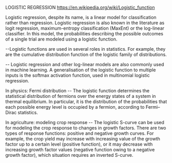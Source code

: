 LOGISTIC REGRESSION
https://en.wikipedia.org/wiki/Logistic_function



 Logistic regression, despite its name, is a linear model for classification rather than regression. Logistic regression is also known in the literature as logit regression, maximum-entropy classification (MaxEnt) or the log-linear classifier. In this model, the probabilities describing the possible outcomes of a single trial are modeled using a logistic function.

 --Logistic functions are used in several roles in statistics. For example, they are the cumulative distribution function of the logistic family of distributions.

 -- Logistic regression and other log-linear models are also commonly used in machine learning. A generalisation of the logistic function to multiple inputs is the softmax activation function, used in multinomial logistic regression.

 In physics: Fermi distribution
-- The logistic function determines the statistical distribution of fermions over the energy states of a system in thermal equilibrium. In particular, it is the distribution of the probabilities that each possible energy level is occupied by a fermion, according to Fermi–Dirac statistics.

In agriculture: modeling crop response
-- The logistic S-curve can be used for modeling the crop response to changes in growth factors. There are two types of response functions: positive and negative growth curves. For example, the crop yield may increase with increasing value of the growth factor up to a certain level (positive function), or it may decrease with increasing growth factor values (negative function owing to a negative growth factor), which situation requires an inverted S-curve.